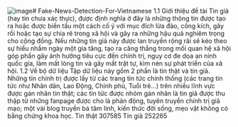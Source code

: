 ![image](https://github.com/minhcspro/Fake-News-Detection-For-Vietnamese/assets/79640894/65ba5de5-53e3-44d2-8a6a-2a4203430620)# Fake-News-Detection-For-Vietnamese
1.1	Giới thiệu đề tài
Tin giả (hay tin chưa xác thực), được định nghĩa ở đây là những thông tin được tạo ra hoặc được biến tấu một cách cố ý với mục đích lừa đảo, công kích, gây rối hoặc tạo sự chia rẽ trong xã hội và gây ra những hậu quả nghiêm trọng cho cộng đồng. Nếu những tin giả này được lan truyền rộng rãi sẽ kéo theo sự hiểu nhầm ngày một gia tăng, tạo ra căng thẳng trong mối quan hệ xã hội góp phần gây ảnh hưởng tiêu cực đến chính trị, nguy cơ đe dọa an ninh quốc gia, làm mất lòng tin và gây mất trật tự, kìm nén sự phát triển của xã hội.
1.2 Về bộ dữ liệu
Tập dữ liệu này gồm 2 phần là tin thật và tin giả. Những tin chính trị được lấy từ các trang tin tức chính thống (các trang tin tức như Nhân dân, Lao Động, Chính phủ, Tuổi trẻ…) trên nhiều lĩnh vực được gán nhãn tin thật; các tin tức được nhóm gán nhãn là tin giả được thu thập từ những fanpage được cho là phản động, tuyên truyền chính trị giả mạo; một vài blog truyền bá tâm linh, kiến thức đời sống, mẹo vặt không có bằng chứng khoa học.
Tin thật	307585
Tin giả	252265



